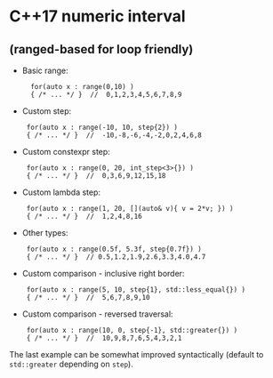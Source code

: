 # C++17 numeric interval 
## (ranged-based for loop friendly)

- Basic range:

        for(auto x : range(0,10) )
        { /* ... */ }  //  0,1,2,3,4,5,6,7,8,9

- Custom step:  

       for(auto x : range(-10, 10, step{2}) )
       { /* ... */ }  //  -10,-8,-6,-4,-2,0,2,4,6,8

- Custom constexpr step:  

       for(auto x : range(0, 20, int_step<3>{}) )
       { /* ... */ }  //  0,3,6,9,12,15,18

- Custom lambda step:  

       for(auto x : range(1, 20, [](auto& v){ v = 2*v; }) )
       { /* ... */ }  //  1,2,4,8,16
       
- Other types:  

       for(auto x : range(0.5f, 5.3f, step{0.7f}) )
       { /* ... */ }  // 0.5,1.2,1.9,2.6,3.3,4.0,4.7

- Custom comparison - inclusive right border:  

       for(auto x : range(5, 10, step{1}, std::less_equal{}) )
       { /* ... */ }  //  5,6,7,8,9,10

- Custom comparison - reversed traversal:  

       for(auto x : range(10, 0, step{-1}, std::greater{}) )
       { /* ... */ }  //  10,9,8,7,6,5,4,3,2,1

The last example can be somewhat improved syntactically (default to `std::greater` depending on `step`).
